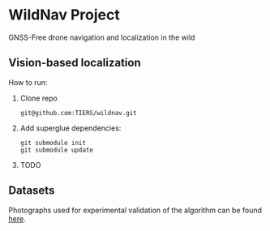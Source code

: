 # WildNav Project

GNSS-Free drone navigation and localization in the wild

## Vision-based localization

How to run:

   1. Clone repo
      ```
      git@github.com:TIERS/wildnav.git
      ```
   3. Add superglue dependencies:
      ```
      git submodule init
      git submodule update
      ```
   3. TODO

## Datasets

Photographs used for experimental validation of the algorithm can be found [here](https://utufi.sharepoint.com/:f:/s/msteams_0ed7e9/EsXaX0CKlpxIpOzVnUmn8-sB4yvmsxUohqh1d8nWKD9-BA?e=gPca2s).
